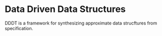 # Data Driven Data Structures

DDDT is a framework for synthesizing approximate data strucftures from specification.
